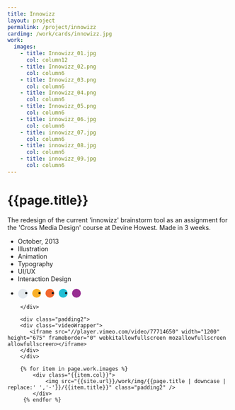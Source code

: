 ```yaml
---
title: Innowizz
layout: project
permalink: /project/innowizz
cardimg: /work/cards/innowizz.jpg
work:
  images:
    - title: Innowizz_01.jpg
      col: column12
    - title: Innowizz_02.png
      col: column6
    - title: Innowizz_03.png
      col: column6
    - title: Innowizz_04.png
      col: column6
    - title: Innowizz_05.png
      col: column6
    - title: innowizz_06.jpg
      col: column6   
    - title: innowizz_07.jpg
      col: column6
    - title: innowizz_08.jpg
      col: column6  
    - title: innowizz_09.jpg
      col: column6   
---
```


<div class="limiter margin-top8 clearfix padding2 margin-bottom4">
	<div id='intro' class='margin2r column7'>
		<h1 class="brandon">{{page.title}}</h1>
		<p class=" padding2y">
		The redesign of the current 'innowizz' brainstorm tool as an assignment for the 'Cross Media Design' course at Devine Howest. Made in 3 weeks.
		</p>
	</div>
	<div class="column3 clearfix facts">
		<ul class="facts">
			<li><i class='fa fa-fw fa-calendar'></i>October, 2013</li>
			<li><i class='fa fa-fw fa-paint-brush'></i>Illustration</li>
			<li><i class='fa fa-fw fa-bolt'></i>Animation</li>
			<li><i class='fa fa-fw fa-circle-o'></i>Typography</li>
			<li><i class='fa fa-fw fa-circle'></i>UI/UX</li>
			<li><i class='fa fa-fw fa-toggle-on'></i>Interaction Design</li>
		</ul>
		<ul class="colors column12 padding2y">
				<li class="color1"></li>
				<li class="color2"></li>
				<li class="color3"></li>
				<li class="color4"></li>
				<li class="color5"></li>
			</ul>
		
		</div>
</div>

<div class="work limiter clearfix">
		
		<div class="padding2">
		<div class="videoWrapper">
		   <iframe src="//player.vimeo.com/video/77714650" width="1200" height="675" frameborder="0" webkitallowfullscreen mozallowfullscreen allowfullscreen></iframe>
		</div>
		</div>

	    {% for item in page.work.images %}
		    <div class="{{item.col}}">
				<img src="{{site.url}}/work/img/{{page.title | downcase | replace:' ','-'}}/{{item.title}}" class="padding2" />
			</div>
         {% endfor %}

</div>



<style>

.videoWrapper {
	position: relative;
	padding-bottom: 56.25%; /* 16:9 */
	height: 0;
}
.videoWrapper iframe {
	position: absolute;
	top: 0;
	left: 0;
	width: 100%;
	height: 100%;
}

.player .video-wrapper {
	position: absolute;
	width: 100%;
	height: 100%;
	background: #000;
	padding-bottom: 56.52% !important;
}

.post-header {
  width: 100%;
  height:550px;
  background: url(../../work/header/innowizz.jpg) center center no-repeat;
  background-color: #1f2847;
  background-size: cover;
}

div ul.colors {
	width: 100%;
	height: 20px;
	border-radius:50%; 
}

div ul.colors li {
	width: 20px;
	height: 20px;
	margin-right: 10px;
	float: left;
	border-radius: 50%;
}


.color1 {background-color: #e4e9ed; border: 1px solid #e4ebfa;}
.color2 {background-color: #f9af28; }
.color3 {background-color: #f2672e; }
.color4 {background-color: #20bfd5; }
.color5 {background-color: #972d91; }


@media only screen and (max-width:640px) {
	.post-header {
		height: 300px;
	}
	.nav-roundslide {
		top: 170px;
	}
	.nav-roundslide a { margin: 0 10px;}
}
</style>


